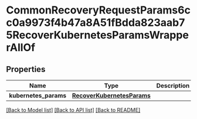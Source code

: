 # CommonRecoveryRequestParams6cc0a9973f4b47a8A51fBdda823aab75RecoverKubernetesParamsWrapperAllOf


## Properties
Name | Type | Description | Notes
------------ | ------------- | ------------- | -------------
**kubernetes_params** | [**RecoverKubernetesParams**](RecoverKubernetesParams.md) |  | [optional] 

[[Back to Model list]](../README.md#documentation-for-models) [[Back to API list]](../README.md#documentation-for-api-endpoints) [[Back to README]](../README.md)


